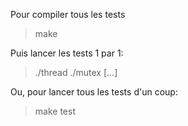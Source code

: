 Pour compiler tous les tests
> make

Puis lancer les tests 1 par 1:
> ./thread
> ./mutex
[...]

Ou, pour lancer tous les tests d'un coup:
> make test
